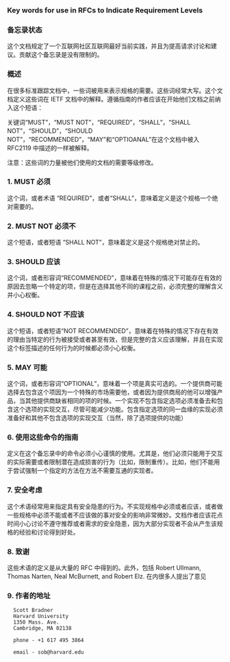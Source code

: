 ### Key words for use in RFCs to Indicate Requirement Levels

### 备忘录状态

这个文档规定了一个互联网社区互联网最好当前实践，并且为提高请求讨论和建议。贡献这个备忘录是没有限制的。

### 概述

在很多标准跟踪文档中，一些词被用来表示规格的需要。这些词经常大写。这个文档定义这些词在 IETF 文档中的解释。遵循指南的作者应该在开始他们文档之前纳入这个短语：

关键词“MUST”，“MUST NOT”，“REQUIRED”，“SHALL”，“SHALL NOT”，“SHOULD”，“SHOULD NOT”，“RECOMMENDED”，“MAY”和“OPTIOANAL”在这个文档中被入 RFC2119 中描述的一样被解释。

注意：这些词的力量被他们使用的文档的需要等级修改。

### 1. MUST 必须

这个词，或者术语 “REQUIRED”，或者“SHALL”，意味着定义是这个规格一个绝对需要的。

### 2. MUST NOT 必须不

这个短语，或者短语 “SHALL NOT”，意味着定义是这个规格绝对禁止的。

### 3. SHOULD 应该

这个词，或者形容词“RECOMMENDED”，意味着在特殊的情况下可能存在有效的原因去忽略一个特定的项，但是在选择其他不同的课程之前，必须完整的理解含义并小心权衡。

### 4. SHOULD NOT 不应该

这个短语，或者短语“NOT RECOMMENDED”，意味着在特殊的情况下存在有效的理由当特定的行为被接受或者甚至有效，但是完整的含义应该理解，并且在实现这个标签描述的任何行为的时候都必须小心权衡。

### 5. MAY 可能

这个词，或者形容词“OPTIONAL”，意味着一个项是真实可选的。一个提供商可能选择去包含这个项因为一个特殊的市场需要他，或者因为提供商局的他可以增强产品，当其他提供商缺省相同的项的时候。一个实现不包含指定选项必须准备去和包含这个选项的实现交互，尽管可能减少功能。包含指定选项的同一血缘的实现必须准备好和其他不包含选项的实现交互（当然，除了选项提供的功能）

### 6. 使用这些命令的指南

定义在这个备忘录中的命令必须小心谨慎的使用。尤其是，他们必须只能用于交互的实际需要或者限制潜在造成损害的行为（比如，限制重传）。比如，他们不能用于尝试强制一个指定的方法在方法不需要互通的实现者。

### 7. 安全考虑

这个术语经常用来指定具有安全隐患的行为。不实现规格中必须或者应该，或者做一些规格中必须不能或者不应该做的事对安全的影响非常微妙。文档作者应该花点时间小心讨论不遵守推荐或者需求的安全隐患，因为大部分实现者不会从产生该规格的经验和讨论得到好处。

### 8. 致谢

这些术语的定义是从大量的 RFC 中得到的。此外，包括 Robert Ullmann, Thomas Narten, Neal McBurnett, and Robert Elz. 在内很多人提出了意见

### 9. 作者的地址

```
  Scott Bradner
  Harvard University
  1350 Mass. Ave.
  Cambridge, MA 02138

  phone - +1 617 495 3864

  email - sob@harvard.edu
```



